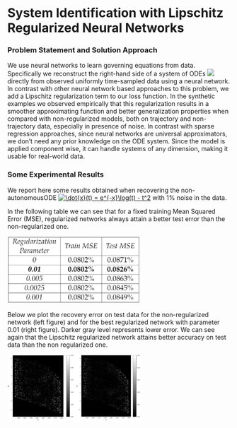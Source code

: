 # System Identification with Lipschitz Regularized Neural Networks

### Problem Statement and Solution Approach
We use neural networks to learn governing equations from data. Specifically
we reconstruct the right-hand side of a system of ODEs <img src="https://render.githubusercontent.com/render/math?math=\dot{x}(t)=f(t, x(t))"> directly
from observed uniformly time-sampled data using a neural network. In contrast with
other neural network based approaches to this problem, we add a Lipschitz regularization
term to our loss function. In the synthetic examples we observed empirically that
this regularization results in a smoother approximating function and better generalization
properties when compared with non-regularized models, both on trajectory and
non-trajectory data, especially in presence of noise. In contrast with sparse regression
approaches, since neural networks are universal approximators, we don’t need any prior
knowledge on the ODE system. Since the model is applied component wise, it can
handle systems of any dimension, making it usable for real-world data.

### Some Experimental Results
We report here some results obtained when recovering the non-autonomousODE <a href="https://www.codecogs.com/eqnedit.php?latex=\dot{x}(t)&space;=&space;e^{-x}\log(t)&space;-&space;t^2" target="_blank"><img src="https://latex.codecogs.com/gif.latex?\dot{x}(t)&space;=&space;e^{-x}\log(t)&space;-&space;t^2" title="\dot{x}(t) = e^{-x}\log(t) - t^2" /></a> with 1% noise in the data.

In the following table we can see that for a fixed training Mean Squared Error (MSE), regularized networks always attain a better test error than the non-regularized one. 

<img src="Images/WiML_Error_table.PNG" width="300">

Below we plot the recovery error on test data for the non-regularized network (left figure) and for the best regularized network with parameter 0.01 (right figure). Darker gray level represents lower error. We can see again that the Lipschitz regularized network attains better accuracy on test data than the non regularized one.

<img src="Images/WiML_NoReg_0.01.png" width="300">
